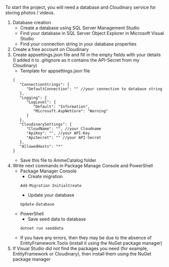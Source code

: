 To start the project, you will need a database and Cloudinary service for storing photos / videos.

1. Database creation
   - Create a database using SQL Server Management Studio
   - Find your database in SQL Server Object Explorer in Microsoft Visual Studio
   - Find your connection string in your database properties
2. Create a free account on Cloudinary
3. Create appsettings.json file and fill in the empty fields with your details (I added it to .gitignore as it contains the API-Secret from my Cloudinary)
   - Template for appsettings.json file
   ```
   {
      "ConnectionStrings": {
         "DefaultConnection": "" //your connection to database string
      },
      "Logging": {
         "LogLevel": {
            "Default": "Information",
            "Microsoft.AspNetCore": "Warning"
         }
      },
      "CloudinarySettings": {
         "CloudName": "", //your Cloudname
         "ApiKey": "", //your API-Key
         "ApiSecret": "" //your API-Secret
      },
      "AllowedHosts": "*"
   }
   ```
   - Save this file to AnimeCatalog folder
4. Write next commands in Package Manage Console and PowerShell
   - Package Manager Console
     - Create migration
     ```
     Add-Migration InitialCreate
     ```
     - Update your database
     ```
     Update-Database
     ```
   - PowerShell
     - Save seed data to database
     ```
     dotnet run seeddata
     ```
   - If you have any errors, then they may be due to the absence of EntityFramework.Tools (install it using the NuGet package manager)
5. If Visual Studio did not find the packages you need (for example, EntityFramework or Cloudinary), then install them using the NuGet package manager

